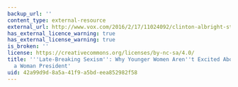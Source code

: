 ```yaml
---
backup_url: ''
content_type: external-resource
external_url: http://www.vox.com/2016/2/17/11024092/clinton-albright-steinem
has_external_licence_warning: true
has_external_license_warning: true
is_broken: ''
license: https://creativecommons.org/licenses/by-nc-sa/4.0/
title: '''Late-Breaking Sexism'': Why Younger Women Aren''t Excited About Electing
  a Woman President'
uid: 42a99d9d-8a5a-41f9-a5bd-eea852982f58
---
```

